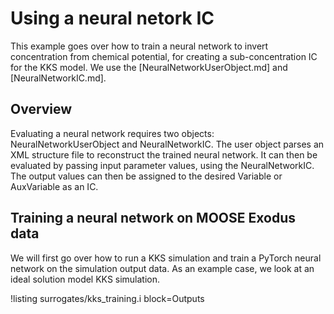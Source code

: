 # Using a neural netork IC

This example goes over how to train a neural network to invert concentration from chemical potential, for creating a sub-concentration IC for the KKS model. We use the [NeuralNetworkUserObject.md] and [NeuralNetworkIC.md].

## Overview

Evaluating a neural network requires two objects: NeuralNetworkUserObject and NeuralNetworkIC. The user object parses an XML structure file to reconstruct the trained neural network. It can then be evaluated by passing input parameter values, using the NeuralNetworkIC. The output values can then be assigned to the desired Variable or AuxVariable as an IC.

## Training a neural network on MOOSE Exodus data

We will first go over how to run a KKS simulation and train a PyTorch neural network on the simulation output data. As an example case, we look at an ideal solution model KKS simulation.

!listing surrogates/kks_training.i block=Outputs
